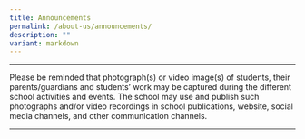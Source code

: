 ```yaml
---
title: Announcements
permalink: /about-us/announcements/
description: ""
variant: markdown
---
```

_________________________________________________________________________________________
Please be reminded that photograph(s) or video image(s) of students, their parents/guardians and students’ work may be captured during the different school activities and events. The school may use and publish such photographs and/or video recordings in school publications, website, social media channels, and other communication channels.
_________________________________________________________________________________________


